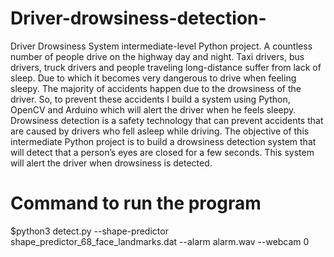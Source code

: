 # Driver-drowsiness-detection-
Driver Drowsiness System intermediate-level Python project. A countless number of people drive on the highway day and night. Taxi drivers, bus drivers, truck drivers and people traveling long-distance suffer from lack of sleep. Due to which it becomes very dangerous to drive when feeling sleepy. The majority of accidents happen due to the drowsiness of the driver. So, to prevent these accidents I build a system using Python, OpenCV and Arduino which will alert the driver when he feels sleepy. Drowsiness detection is a safety technology that can prevent accidents that are caused by drivers who fell asleep while driving. The objective of this intermediate Python project is to build a drowsiness detection system that will detect that a person’s eyes are closed for a few seconds. This system will alert the driver when drowsiness is detected.
# Command to run the program
$python3 detect.py --shape-predictor shape_predictor_68_face_landmarks.dat --alarm alarm.wav --webcam 0
